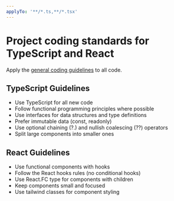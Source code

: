```yaml
---
applyTo: '**/*.ts,**/*.tsx'
---
```


# Project coding standards for TypeScript and React

Apply the [general coding guidelines](../instructions/general-coding.instructions.md) to all code.

## TypeScript Guidelines

- Use TypeScript for all new code
- Follow functional programming principles where possible
- Use interfaces for data structures and type definitions
- Prefer immutable data (const, readonly)
- Use optional chaining (?.) and nullish coalescing (??) operators
- Split large components into smaller ones

## React Guidelines

- Use functional components with hooks
- Follow the React hooks rules (no conditional hooks)
- Use React.FC type for components with children
- Keep components small and focused
- Use tailwind classes for component styling
